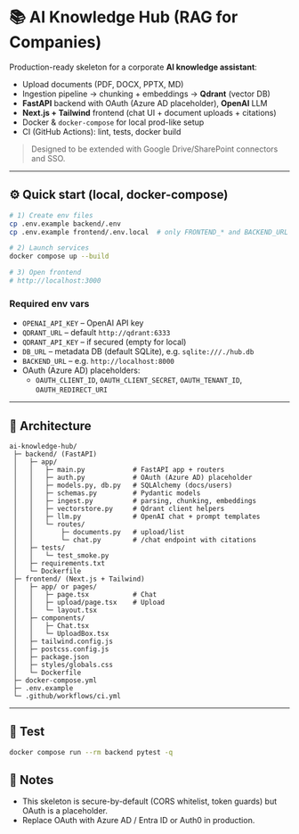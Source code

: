 
# 📚 AI Knowledge Hub (RAG for Companies)

Production-ready skeleton for a corporate **AI knowledge assistant**:
- Upload documents (PDF, DOCX, PPTX, MD)
- Ingestion pipeline → chunking + embeddings → **Qdrant** (vector DB)
- **FastAPI** backend with OAuth (Azure AD placeholder), **OpenAI** LLM
- **Next.js + Tailwind** frontend (chat UI + document uploads + citations)
- Docker & `docker-compose` for local prod-like setup
- CI (GitHub Actions): lint, tests, docker build

> Designed to be extended with Google Drive/SharePoint connectors and SSO.

---

## ⚙️ Quick start (local, docker-compose)

```bash
# 1) Create env files
cp .env.example backend/.env
cp .env.example frontend/.env.local  # only FRONTEND_* and BACKEND_URL used here

# 2) Launch services
docker compose up --build

# 3) Open frontend
# http://localhost:3000
```

### Required env vars
- `OPENAI_API_KEY` – OpenAI API key
- `QDRANT_URL` – default `http://qdrant:6333`
- `QDRANT_API_KEY` – if secured (empty for local)
- `DB_URL` – metadata DB (default SQLite), e.g. `sqlite:///./hub.db`
- `BACKEND_URL` – e.g. `http://localhost:8000`
- OAuth (Azure AD) placeholders:
  - `OAUTH_CLIENT_ID`, `OAUTH_CLIENT_SECRET`, `OAUTH_TENANT_ID`, `OAUTH_REDIRECT_URI`

---

## 🧱 Architecture

```
ai-knowledge-hub/
 ├─ backend/ (FastAPI)
 │   ├─ app/
 │   │   ├─ main.py            # FastAPI app + routers
 │   │   ├─ auth.py            # OAuth (Azure AD) placeholder
 │   │   ├─ models.py, db.py   # SQLAlchemy (docs/users)
 │   │   ├─ schemas.py         # Pydantic models
 │   │   ├─ ingest.py          # parsing, chunking, embeddings
 │   │   ├─ vectorstore.py     # Qdrant client helpers
 │   │   ├─ llm.py             # OpenAI chat + prompt templates
 │   │   └─ routes/
 │   │       ├─ documents.py   # upload/list
 │   │       └─ chat.py        # /chat endpoint with citations
 │   ├─ tests/
 │   │   └─ test_smoke.py
 │   ├─ requirements.txt
 │   └─ Dockerfile
 ├─ frontend/ (Next.js + Tailwind)
 │   ├─ app/ or pages/
 │   │   ├─ page.tsx           # Chat
 │   │   ├─ upload/page.tsx    # Upload
 │   │   └─ layout.tsx
 │   ├─ components/
 │   │   ├─ Chat.tsx
 │   │   └─ UploadBox.tsx
 │   ├─ tailwind.config.js
 │   ├─ postcss.config.js
 │   ├─ package.json
 │   ├─ styles/globals.css
 │   └─ Dockerfile
 ├─ docker-compose.yml
 ├─ .env.example
 └─ .github/workflows/ci.yml
```

---

## 🧪 Test
```bash
docker compose run --rm backend pytest -q
```

## 🔐 Notes
- This skeleton is secure-by-default (CORS whitelist, token guards) but OAuth is a placeholder.
- Replace OAuth with Azure AD / Entra ID or Auth0 in production.
